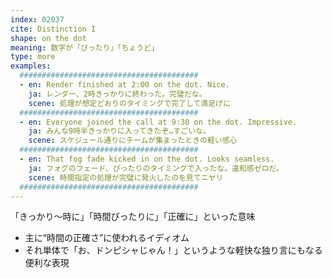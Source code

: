 ```yaml
---
index: 02037
cite: Distinction I
shape: on the dot
meaning: 数字が「ぴったり」「ちょうど」
type: more
examples:
  ########################################
  - en: Render finished at 2:00 on the dot. Nice.
    ja: レンダー、2時きっかりに終わった。完璧だな。
    scene: 処理が想定どおりのタイミングで完了して満足げに
  ########################################
  - en: Everyone joined the call at 9:30 on the dot. Impressive.
    ja: みんな9時半きっかりに入ってきたぞ…すごいな。
    scene: スケジュール通りにチームが集まったときの軽い感心
  ########################################
  - en: That fog fade kicked in on the dot. Looks seamless.
    ja: フォグのフェード、ぴったりのタイミングで入ったな。違和感ゼロだ。
    scene: 時間指定の処理が完璧に発火したのを見てニヤリ
  ########################################
---
```


「きっかり〜時に」「時間ぴったりに」「正確に」といった意味

- 主に“時間の正確さ”に使われるイディオム
- それ単体で「お、ドンピシャじゃん！」というような軽快な独り言にもなる便利な表現
